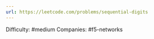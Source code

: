 ```yaml
---
url: https://leetcode.com/problems/sequential-digits
---
```


Difficulty: #medium
Companies: #f5-networks